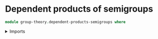 # Dependent products of semigroups

```agda
module group-theory.dependent-products-semigroups where
```

<details><summary>Imports</summary>

```agda
open import foundation.dependent-pair-types
open import foundation.function-extensionality
open import foundation.identity-types
open import foundation.sets
open import foundation.universe-levels

open import group-theory.semigroups
```

<details>

## Idea

Given a family of semigroups `Gᵢ` indexed by `i : I`, the dependent product
`Π(i : I), Gᵢ` is the semigroup consisting of dependent functions assigning to
each `i : I` an element of the underlying type of `Gᵢ`. The semigroup operation
is given pointwise.

## Definition

```agda
module _
  {l1 l2 : Level} (I : UU l1) (G : I → Semigroup l2)
  where

  set-Π-Semigroup : Set (l1 ⊔ l2)
  set-Π-Semigroup = Π-Set' I (λ i → set-Semigroup (G i))

  type-Π-Semigroup : UU (l1 ⊔ l2)
  type-Π-Semigroup = type-Set set-Π-Semigroup

  mul-Π-Semigroup :
    (f g : type-Π-Semigroup) → type-Π-Semigroup
  mul-Π-Semigroup f g i = mul-Semigroup (G i) (f i) (g i)

  associative-mul-Π-Semigroup :
    (f g h : type-Π-Semigroup) →
    mul-Π-Semigroup (mul-Π-Semigroup f g) h ＝
    mul-Π-Semigroup f (mul-Π-Semigroup g h)
  associative-mul-Π-Semigroup f g h =
    eq-htpy (λ i → associative-mul-Semigroup (G i) (f i) (g i) (h i))

  has-associative-mul-Π-Semigroup :
    has-associative-mul-Set set-Π-Semigroup
  pr1 has-associative-mul-Π-Semigroup =
    mul-Π-Semigroup
  pr2 has-associative-mul-Π-Semigroup =
    associative-mul-Π-Semigroup

  Π-Semigroup : Semigroup (l1 ⊔ l2)
  pr1 Π-Semigroup = set-Π-Semigroup
  pr2 Π-Semigroup = has-associative-mul-Π-Semigroup
```
